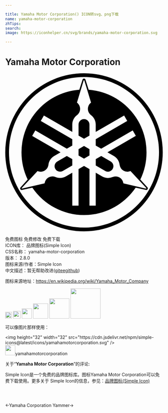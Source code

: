 ```yaml
---

title: Yamaha Motor Corporation() ICON转svg、png下载
name: yamaha-motor-corporation
zhTips: 
search: 
image: https://iconhelper.cn/svg/brands/yamaha-motor-corporation.svg

---
```


# Yamaha Motor Corporation  <small style="font-size: 60%;font-weight: 100"></small>

<div id="svg" class="svg-wrap">
<svg role="img" xmlns="http://www.w3.org/2000/svg" viewBox="0 0 24 24"><title>Yamaha Motor Corporation icon</title><path d="M12 0A12 12 0 000 12a12 12 0 0012 12 12 12 0 0012-12A12 12 0 0012 0zm0 .57C18.315.57 23.43 5.685 23.43 12c0 6.31-5.115 11.43-11.43 11.43C5.69 23.43.57 18.314.57 12 .57 5.69 5.69.57 12 .57zm0 .234c-.1 0-.183.06-.218.147l-.492 1.551A9.523 9.523 0 002.475 12c0 1.48.337 2.885.94 4.136l-1.1 1.206a.241.241 0 00-.015.262.246.246 0 00.238.115l1.592-.353a9.52 9.52 0 007.87 4.16c3.27 0 6.16-1.652 7.874-4.16l1.592.353a.236.236 0 00.23-.123.234.234 0 00-.016-.262l-1.1-1.198A9.431 9.431 0 0021.526 12a9.523 9.523 0 00-8.815-9.498L12.218.947A.237.237 0 0012 .804zm-.003.25c.024 0 .048.02.056.043l1.02 3.354a1.2 1.2 0 00-.48.957c0 .389.19.734.48.952h-.004c.436.326.718.846.718 1.429v1.12l4.326-2.497.476.825-4.802 2.77v.965l.834.48 4.802-2.774.476.825-4.326 2.5.972.56c.508.294.818.798.882 1.338v-.004a1.193 1.193 0 001.655.953l2.393 2.56c.02.02.02.047.008.07-.016.025-.04.033-.068.029l-3.413-.794a1.193 1.193 0 00-1.65-.957l.003-.004c-.5.215-1.091.199-1.6-.095l-.968-.56v4.994h-.952v-5.545l-.834-.48-.833.48v5.545h-.953V15.1l-.972.555c-.508.294-1.1.31-1.6.096l.004.004a1.193 1.193 0 00-1.651.957l-3.413.793a.054.054 0 01-.063-.028c-.016-.02-.012-.047.008-.067l2.397-2.56c.333.143.73.135 1.067-.064.338-.194.544-.528.588-.889v.004c.063-.54.373-1.044.88-1.337l.97-.56-4.327-2.496.477-.826 4.802 2.774.833-.484v-.964l-4.802-2.77.476-.826 4.326 2.496V7.79c0-.583.282-1.103.719-1.429h-.004c.29-.214.476-.56.476-.952 0-.393-.19-.738-.48-.957l1.02-3.353c.008-.028.031-.044.051-.044zm.004 5.902a.833.833 0 00-.833.833v1.67L12 9.94l.833-.48V7.789a.833.833 0 00-.833-.833zm0 4.084l-.833.48v.964l.833.476.833-.48v-.96zm-2.62 1.516l-1.444.833a.833.833 0 00-.306 1.14.822.822 0 00.723.412.83.83 0 00.416-.111l1.445-.834v-.96zm5.243 0l-.833.48V14l1.445.834a.834.834 0 00.833-1.445z"/></svg>
</div>
<detail full-name='yamaha-motor-corporation'></detail>

<div class="detail-page">
<p>
<span><span class="badge-success badge">免费图标</span> <span class="badge-success badge">免费修改</span>  <span class="badge-success badge">免费下载</span> </span>
<br/>
<span>
ICON库：
<span class="badge-secondary badge">品牌图标(Simple Icon)</span> 
</span>
<br/>
<span>
CSS名称：
<span class="badge-secondary badge">yamaha-motor-corporation</span> 
</span>

<br/>
<span>
版本：
<span class="badge-secondary badge">2.8.0</span> 
</span>
<br/>
<span>图标来源/作者：<span class="badge-light badge">Simple Icon</span></span> 
<br/>
<span class="zh-detail">中文描述：暂无<span class="help-link"><span>帮助改进</span>(<a href="https://gitee.com/liuwave/icon-helper/edit/master/json/brands/yamaha-motor-corporation.json" target="_blank" rel="noopener noreferrer">gitee</a><a href="https://github.com/liuwave/icon-helper/edit/master/json/brands/yamaha-motor-corporation.json" target="_blank" rel="noopener noreferrer">github</a></span>)</span><br/>
</p>
</div><div class="description description alert alert-light"><p>图标来源地址：<a href="https://en.wikipedia.org/wiki/Yamaha_Motor_Company" target="_blank" rel="noopener noreferrer">https://en.wikipedia.org/wiki/Yamaha_Motor_Company</a></p></div>
<div class="alert alert-dark">
<img height="21" width="21" src="https://cdn.jsdelivr.net/npm/simple-icons@latest/icons/yamahamotorcorporation.svg" />
<img height="24" width="24" src="https://cdn.jsdelivr.net/npm/simple-icons@latest/icons/yamahamotorcorporation.svg" />
<img height="32" width="32" src="https://cdn.jsdelivr.net/npm/simple-icons@latest/icons/yamahamotorcorporation.svg" />
<img height="48" width="48" src="https://cdn.jsdelivr.net/npm/simple-icons@latest/icons/yamahamotorcorporation.svg" />
<img height="64" width="64" src="https://cdn.jsdelivr.net/npm/simple-icons@latest/icons/yamahamotorcorporation.svg" />
<img height="96" width="96" src="https://cdn.jsdelivr.net/npm/simple-icons@latest/icons/yamahamotorcorporation.svg" />

</div>
<div>
  <p>可以像图片那样使用：    
  </p>
  <div class="alert alert-primary" style="font-size: 14px">
    &lt;img height="32" width="32" src="https://cdn.jsdelivr.net/npm/simple-icons@latest/icons/yamahamotorcorporation.svg" /&gt;
    <copy-btn content='<img height="32" width="32" src="https://cdn.jsdelivr.net/npm/simple-icons@latest/icons/yamahamotorcorporation.svg" />'></copy-btn>
  </div>
  <div class="alert alert-secondary">
    <img height="32" width="32" src="https://cdn.jsdelivr.net/npm/simple-icons@latest/icons/yamahamotorcorporation.svg" />yamahamotorcorporation
    <copy-btn content="yamahamotorcorporation" btn-title="复制图标名称"></copy-btn>
  </div>
</div>
<div class="icon-detail__container">
<p>关于“<b>Yamaha Motor Corporation</b>”的评论:</p>
</div>
<Vssue title="关于“Yamaha Motor Corporation”的评论" />
<div><p>Simple Icon是一个免费的品牌图标库。图标Yamaha Motor Corporation可以免费下载使用。更多关于  Simple Icon的信息，参见：<a target="_blank" href="https://iconhelper.cn/brands.html">品牌图标(Simple Icon)</a>
</p></div>


<div style="padding:2rem 0 " class="page-nav"><p class="inner"><span class="prev">←<router-link to="/icon/yamaha-corporation.html">Yamaha Corporation</router-link></span> <span class="next"><router-link to="/icon/yammer.html">Yammer</router-link>→</span></p></div>
